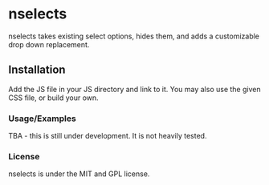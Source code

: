 # nselects

nselects takes existing select options, hides them, and adds a customizable drop down replacement.

## Installation

Add the JS file in your JS directory and link to it. You may also use the given CSS file, or build your own.

### Usage/Examples

TBA - this is still under development. It is not heavily tested.

### License

nselects is under the MIT and GPL license.